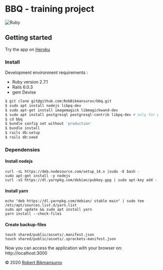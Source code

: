 
# BBQ - training project

![Ruby](https://github.com/RobBikmansurov/bbq/workflows/Ruby/badge.svg)

## Getting started

Try the app on [Heroku](https://bbq-robb.herokuapp.com/)

### Install

Development environment requirements :
* Ruby version 2.7.1
* Rails 6.0.3
* gem Devise

```bash
$ git clone git@github.com:RobBikmansurov/bbq.git
$ sudo apt install nodejs libpq-dev
$ sudo apt-get install imagemagick libmagickwand-dev
$ sudo apt install postgresql postgresql-contrib libpq-dev # only for production
$ cd bbq
$ bundle config set without 'production'
$ bundle install
$ rails db:setup
$ rails db:seed
```

### Dependensies
#### Install nodejs
```
curl -sL https://deb.nodesource.com/setup_14.x |sudo -E bash -
sudo apt-get install -y nodejs
curl -sS https://dl.yarnpkg.com/debian/pubkey.gpg | sudo apt-key add -
```

#### Install yarn
```
echo "deb https://dl.yarnpkg.com/debian/ stable main" | sudo tee /etc/apt/sources.list.d/yarn.list
sudo apt update && sudo apt install yarn
yarn install --check-files
```

#### Create backup-files
```
touch shared/public/assets/.manifest.json
touch shared/public/assets/.sprockets-manifest.json
```

Now you can access the application with your browser on: http://localhost:3000


&copy; 2020 [Robert Bikmansurov](https://bikmansurov.ru/)
